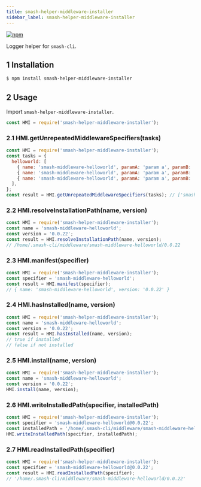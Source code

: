 ```yaml
---
title: smash-helper-middleware-installer
sidebar_label: smash-helper-middleware-installer
---
```


<a class="link-npm-version" href="https://www.npmjs.com/package/smash-helper-middleware-installer" target="_blank" title="npm">
    <img src="https://img.shields.io/npm/v/smash-helper-middleware-installer" alt="npm"/>
</a>

Logger helper for `smash-cli`.

## 1 Installation

```bash
$ npm install smash-helper-middleware-installer
```

## 2 Usage

Import `smash-helper-middleware-installer`.

```javascript
const HMI = require('smash-helper-middleware-installer');
```

### 2.1 HMI.getUnrepeatedMiddlewareSpecifiers(tasks)

```javascript
const HMI = require('smash-helper-middleware-installer');
const tasks = {
  helloworld: [
    { name: 'smash-middleware-helloworld', paramA: 'param a', paramB: 'param b' },
    { name: 'smash-middleware-helloworld', paramA: 'param a', paramB: 'param b' },
    { name: 'smash-middleware-helloworld', paramA: 'param a', paramB: 'param b' },
  ],
};
const result = HMI.getUnrepeatedMiddlewareSpecifiers(tasks); // ['smash-middleware-helloworld']
```

### 2.2 HMI.resolveInstallationPath(name, version)

```javascript
const HMI = require('smash-helper-middleware-installer');
const name = 'smash-middleware-helloworld';
const version = '0.0.22';
const result = HMI.resolveInstallationPath(name, version);
// /home/.smash-cli/middleware/smash-middleware-helloworld/0.0.22
```

### 2.3 HMI.manifest(specifier)

```javascript
const HMI = require('smash-helper-middleware-installer');
const specifier = 'smash-middleware-helloworld';
const result = HMI.manifest(specifier);
// { name: 'smash-middleware-helloworld', version: '0.0.22' }
```

### 2.4 HMI.hasInstalled(name, version)

```javascript
const HMI = require('smash-helper-middleware-installer');
const name = 'smash-middleware-helloworld';
const version = '0.0.22';
const result = HMI.hasInstalled(name, version);
// true if installed
// false if not installed
```

### 2.5 HMI.install(name, version)

```javascript
const HMI = require('smash-helper-middleware-installer');
const name = 'smash-middleware-helloworld';
const version = '0.0.22';
HMI.install(name, version);
```

### 2.6 HMI.writeInstalledPath(specifier, installedPath)

```javascript
const HMI = require('smash-helper-middleware-installer');
const specifier = 'smash-middleware-helloworld@0.0.22';
const installedPath = '/home/.smash-cli/middleware/smash-middleware-helloworld/0.0.22';
HMI.writeInstalledPath(specifier, installedPath);
```

### 2.7 HMI.readInstalledPath(specifier)

```javascript
const HMI = require('smash-helper-middleware-installer');
const specifier = 'smash-middleware-helloworld@0.0.22';
const result = HMI.readInstalledPath(specifier);
// '/home/.smash-cli/middleware/smash-middleware-helloworld/0.0.22'
```
